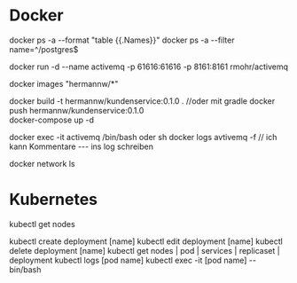 Docker
======
docker ps -a --format  "table {{.Names}}"
docker ps -a --filter name=^/postgres$

docker run -d --name activemq -p 61616:61616 -p 8161:8161 rmohr/activemq

docker images "hermannw/*"

docker build -t hermannw/kundenservice:0.1.0 .   //oder mit gradle
docker push hermannw/kundenservice:0.1.0  
docker-compose up -d

docker exec -it activemq /bin/bash oder sh
docker logs avtivemq -f                          // ich kann Kommentare --- ins log schreiben

docker network ls

Kubernetes
==========
kubectl get nodes

kubectl create deployment [name]
kubectl edit deployment [name]
kubectl delete deployment [name]
kubectl get nodes | pod | services | replicaset | deployment
kubectl logs [pod name]
kubectl exec -it [pod name] -- bin/bash